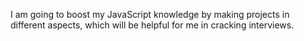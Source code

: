 I am going to boost my JavaScript knowledge by making projects in different aspects, which will be helpful for me in cracking interviews.